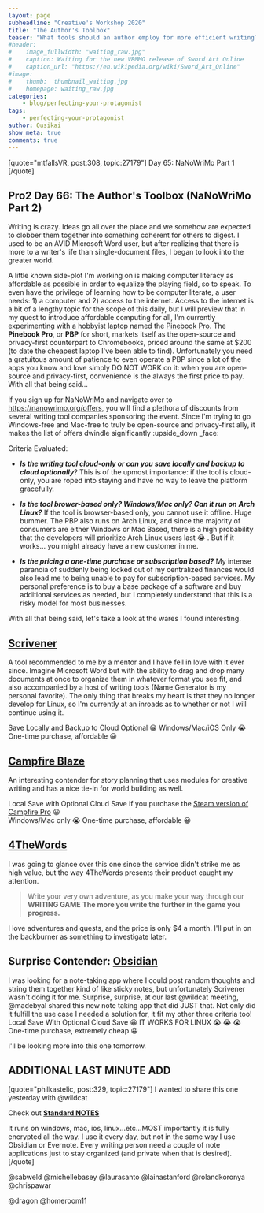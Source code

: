 ```yaml
---
layout: page
subheadline: "Creative's Workshop 2020"
title: "The Author's Toolbox"
teaser: "What tools should an author employ for more efficient writing?"
#header:
#    image_fullwidth: "waiting_raw.jpg"
#    caption: Waiting for the new VRMMO release of Sword Art Online
#    caption_url: "https://en.wikipedia.org/wiki/Sword_Art_Online"
#image:
#    thumb:  thumbnail_waiting.jpg
#    homepage: waiting_raw.jpg
categories:
    - blog/perfecting-your-protagonist
tags:
    - perfecting-your-protagonist
author: Ousikai
show_meta: true
comments: true
---
```

[quote="mtfallsVR, post:308, topic:27179"]
Day 65: NaNoWriMo Part 1
[/quote]

## Pro2 Day 66: The Author's Toolbox (NaNoWriMo Part 2)
Writing is crazy. Ideas go all over the place and we somehow are expected to clobber them together into something coherent for others to digest. I used to be an AVID Microsoft Word user, but after realizing that there is more to a writer's life than single-document files, I began to look into the greater world. 

A little known side-plot I'm working on is making computer literacy as affordable as possible in order to equalize the playing field, so to speak. To even have the privilege of learning how to be computer literate, a user needs: 1) a computer and 2) access to the internet. Access to the internet is a bit of a lengthy topic for the scope of this daily, but I will preview that in my quest to introduce affordable computing for all, I'm currently experimenting with a hobbyist laptop named the [Pinebook Pro](https://pine64.com/product/14%e2%80%b3-pinebook-pro-linux-laptop-ansi-us-keyboard/?v=0446c16e2e66). The **Pinebook Pro**, or **PBP** for short, markets itself as the open-source and privacy-first counterpart to Chromebooks, priced around the same at $200 (to date the cheapest laptop I've been able to find). Unfortunately you need a gratuitous amount of patience to even operate a PBP since a lot of the apps you know and love simply DO NOT WORK on it: when you are open-source and privacy-first, convenience is the always the first price to pay.  With all that being said...

If you sign up for NaNoWriMo and navigate over to https://nanowrimo.org/offers, you will find a plethora of discounts from several writing tool companies sponsoring the event. Since I'm trying to go Windows-free and Mac-free to truly be open-source and privacy-first ally, it makes the list of offers dwindle significantly :upside_down _face:

Criteria Evaluated:

* ***Is the writing tool cloud-only or can you save locally and backup to cloud optionally***? This is  of the upmost importance: if the tool is cloud-only, you are roped into staying and have no way to leave the platform gracefully. 

* ***Is the tool brower-based only? Windows/Mac only? Can it run on Arch Linux?*** If the tool is browser-based only, you cannot use it offline. Huge bummer. The PBP also runs on Arch Linux, and since the majority of consumers are either Windows or Mac Based, there is a high probability that the developers will prioritize Arch Linux users last :sob: . But if it works... you might already have a new customer in me. 
* ***Is the pricing a one-time purchase or subscription based?*** My intense paranoia of suddenly being locked out of my centralized finances would also lead me to being unable to pay for subscription-based services. My personal preference is to buy a base package of a software and buy additional services as needed, but I completely understand that this is a risky model for most businesses. 

With all that being said, let's take a look at the wares I found interesting.

## [Scrivener](https://www.literatureandlatte.com)
A tool recommended to me by a mentor and I have fell in love with it ever since. Imagine Microsoft Word but with the ability to drag and drop many documents at once to organize them in whatever format you see fit, and also accompanied by a host of writing tools (Name Generator is my personal favorite). The only thing that breaks my heart is that they no longer develop for Linux, so I'm currently at an inroads as to whether or not I will continue using it.

Save Locally and Backup to Cloud Optional :grinning:
Windows/Mac/iOS Only :sob:
One-time purchase, affordable :grinning:
   
## [Campfire Blaze](https://www.campfiretechnology.com/blaze/)
An interesting contender for story planning that uses modules for creative writing and has a nice tie-in for world building as well. 

Local Save with Optional Cloud Save if you purchase the [Steam version of Campfire Pro](https://store.steampowered.com/app/965480/Campfire_Pro/) :grinning:  
Windows/Mac only :sob:
One-time purchase, affordable :grinning:

## [4TheWords](https://4thewords.com/web/features)
I was going to glance over this one since the service didn't strike me as high value, but the way 4TheWords presents their product caught my attention. 

>Write your very own adventure,
as you make your way through our</b>
**WRITING GAME**
**The more you write the further in the game you progress.**

I love adventures and quests, and the price is only $4 a month. I'll put in on the backburner as something to investigate later. 

## Surprise Contender: [Obsidian](https://obsidian.md/) 
I was looking for a note-taking app where I could post random thoughts and string them together kind of like sticky notes, but unfortunately Scrivener wasn't doing it for me. Surprise, surprise, at our last @wildcat meeting, @madebyal shared this new note taking app that did JUST that. Not only did it fulfill the use case I needed a solution for, it fit my other three criteria too!   
Local Save With Optional Cloud Save :grinning:
IT WORKS FOR LINUX :sob: :sob: :sob:
One-time purchase, extremely cheap :grinning:

I'll be looking more into this one tomorrow. 

## ADDITIONAL LAST MINUTE ADD
[quote="philkastelic, post:329, topic:27179"]
I wanted to share this one yesterday with @wildcat

Check out [ **Standard NOTES** ](https://standardnotes.org/)

It runs on windows, mac, ios, linux…etc…MOST importantly it is fully encrypted all the way. I use it every day, but not in the same way I use Obsidian or Evernote. Every writing person need a couple of note applications just to stay organized (and private when that is desired).
[/quote]



@sabweld @michellebasey @laurasanto @lainastanford @rolandkoronya  @chrispawar    

@dragon @homeroom11